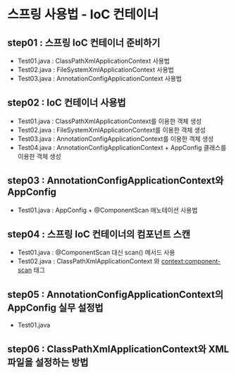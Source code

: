 # 스프링 사용법 - IoC 컨테이너
## step01 : 스프링 IoC 컨테이너 준비하기
- Test01.java : ClassPathXmlApplicationContext 사용법
- Test02.java : FileSystemXmlApplicationContext 사용법
- Test03.java : AnnotationConfigApplicationContext 사용법

## step02 : IoC 컨테이너 사용법
- Test01.java : ClassPathXmlApplicationContext를 이용한 객체 생성
- Test02.java : FileSystemXmlApplicationContext를 이용한 객체 생성
- Test03.java : AnnotationConfigApplicationContext를 이용한 객체 생성
- Test04.java : AnnotationConfigApplicationContext + AppConfig 클래스를 이용한 객체 생성

## step03 : AnnotationConfigApplicationContext와 AppConfig
- Test01.java : AppConfig + @ComponentScan 애노테이션 사용법

## step04 : 스프링 IoC 컨테이너의 컴포넌트 스캔 
- Test01.java : @ComponentScan 대신 scan() 메서드 사용
- Test02.java : ClassPathXmlApplicationContext 와 <context:component-scan> 태그

## step05 : AnnotationConfigApplicationContext의 AppConfig 실무 설정법 
- Test01.java

## step06 : ClassPathXmlApplicationContext와 XML 파일을 설정하는 방법
  
   
   
   
   
